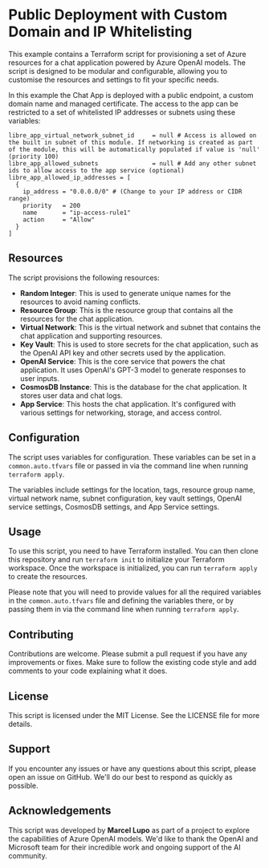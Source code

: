 # Public Deployment with Custom Domain and IP Whitelisting

This example contains a Terraform script for provisioning a set of Azure resources for a chat application powered by Azure OpenAI models. The script is designed to be modular and configurable, allowing you to customise the resources and settings to fit your specific needs.  

In this example the Chat App is deployed with a public endpoint, a custom domain name and managed certificate. The access to the app can be restricted to a set of whitelisted IP addresses or subnets using these variables:

```hcl
libre_app_virtual_network_subnet_id     = null # Access is allowed on the built in subnet of this module. If networking is created as part of the module, this will be automatically populated if value is 'null' (priority 100)
libre_app_allowed_subnets               = null # Add any other subnet ids to allow access to the app service (optional)
libre_app_allowed_ip_addresses = [
  {
    ip_address = "0.0.0.0/0" # (Change to your IP address or CIDR range)
    priority   = 200
    name       = "ip-access-rule1"
    action     = "Allow"
  }
]
```

## Resources

The script provisions the following resources:

- **Random Integer**: This is used to generate unique names for the resources to avoid naming conflicts.
- **Resource Group**: This is the resource group that contains all the resources for the chat application.
- **Virtual Network**: This is the virtual network and subnet that contains the chat application and supporting resources.
- **Key Vault**: This is used to store secrets for the chat application, such as the OpenAI API key and other secrets used by the application.
- **OpenAI Service**: This is the core service that powers the chat application. It uses OpenAI's GPT-3 model to generate responses to user inputs.
- **CosmosDB Instance**: This is the database for the chat application. It stores user data and chat logs.
- **App Service**: This hosts the chat application. It's configured with various settings for networking, storage, and access control.

## Configuration

The script uses variables for configuration. These variables can be set in a `common.auto.tfvars` file or passed in via the command line when running `terraform apply`.  

The variables include settings for the location, tags, resource group name, virtual network name, subnet configuration, key vault settings, OpenAI service settings, CosmosDB settings, and App Service settings.  

## Usage

To use this script, you need to have Terraform installed. You can then clone this repository and run `terraform init` to initialize your Terraform workspace. Once the workspace is initialized, you can run `terraform apply` to create the resources.  

Please note that you will need to provide values for all the required variables in the `common.auto.tfvars` file and defining the variables there, or by passing them in via the command line when running `terraform apply`.  

## Contributing

Contributions are welcome. Please submit a pull request if you have any improvements or fixes. Make sure to follow the existing code style and add comments to your code explaining what it does.

## License

This script is licensed under the MIT License. See the LICENSE file for more details.

## Support

If you encounter any issues or have any questions about this script, please open an issue on GitHub. We'll do our best to respond as quickly as possible.

## Acknowledgements

This script was developed by **Marcel Lupo** as part of a project to explore the capabilities of Azure OpenAI models. We'd like to thank the OpenAI and Microsoft team for their incredible work and ongoing support of the AI community.  
